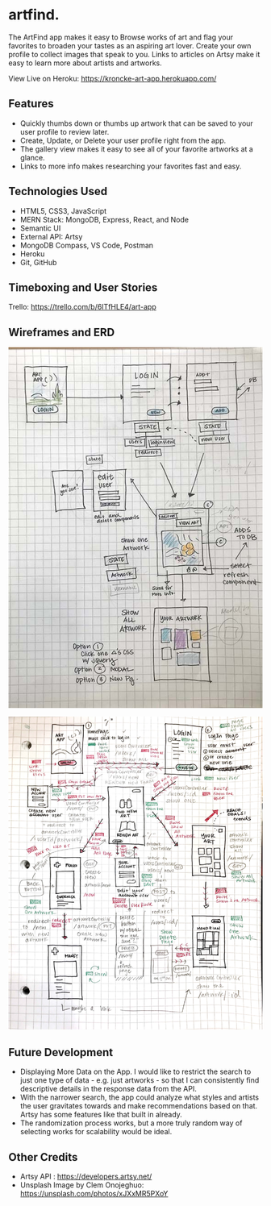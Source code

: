 # artfind.

The ArtFind app makes it easy to Browse works of art and flag your favorites to broaden your tastes as an aspiring art lover. Create your own profile to collect images that speak to you. Links to articles on Artsy make it easy to learn more about artists and artworks.

View Live on Heroku: https://kroncke-art-app.herokuapp.com/

## Features
* Quickly thumbs down or thumbs up artwork that can be saved to your user profile to review later.
* Create, Update, or Delete your user profile right from the app.
* The gallery view makes it easy to see all of your favorite artworks at a glance.
* Links to more info makes researching your favorites fast and easy.

## Technologies Used
* HTML5, CSS3, JavaScript
* MERN Stack:
    MongoDB, Express, React, and Node
* Semantic UI 
* External API: Artsy
* MongoDB Compass, VS Code, Postman
* Heroku
* Git, GitHub

## Timeboxing and User Stories
Trello: https://trello.com/b/6ITfHLE4/art-app

## Wireframes and ERD
![wirefreame - components](https://github.com/ivykroncke/artapp/blob/master/markdownimages/wireframe_components.jpg)

![wireframe - routes](https://github.com/ivykroncke/artapp/blob/master/markdownimages/wireframe_routes.jpg)


## Future Development
* Displaying More Data on the App. I would like to restrict the search to just one type of data - e.g. just artworks - so that I can consistently find descriptive details in the response data from the API.
* With the narrower search, the app could analyze what styles and artists the user gravitates towards and make recommendations based on that. Artsy has some features like that built in already.
* The randomization process works, but a more truly random way of selecting works for scalability would be ideal.

## Other Credits
* Artsy API : https://developers.artsy.net/
* Unsplash Image by Clem Onojeghuo: https://unsplash.com/photos/xJXxMR5PXoY